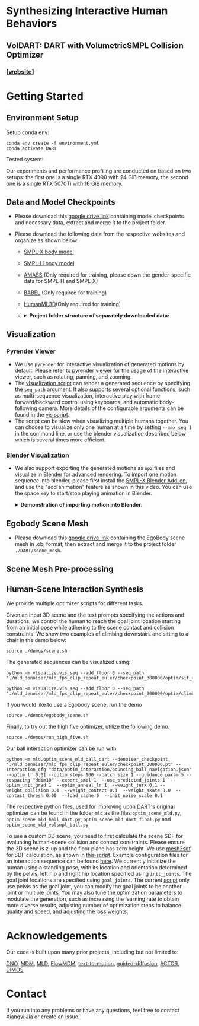 # Synthesizing Interactive Human Behaviors
## VolDART: DART with VolumetricSMPL Collision Optimizer

### [[website](https://voldart-dh.github.io/)]


# Getting Started

## Environment Setup
Setup conda env:
```
conda env create -f environment.yml
conda activate DART
```
Tested system:

Our experiments and performance profiling are conducted on based on two setups: the first one is a single RTX 4090 with 24 GiB memory, the second one is a single RTX 5070Ti with 16 GiB memory.

## Data and Model Checkpoints
* Please download this [google drive link](https://drive.google.com/drive/folders/1vJg3GFVPT6kr6cA0HrQGmiAEBE2dkaps?usp=drive_link) containing model checkpoints and necessary data, extract and merge it to the project folder.

* Please download the following data from the respective websites and organize as shown below:
  * [SMPL-X body model](https://download.is.tue.mpg.de/download.php?domain=smplx&sfile=smplx_lockedhead_20230207.zip)
  * [SMPL-H body model](https://download.is.tue.mpg.de/download.php?domain=mano&resume=1&sfile=smplh.tar.xz)
  * [AMASS](https://amass.is.tue.mpg.de/) (Only required for training, please down the gender-specific data for SMPL-H and SMPL-X)
  * [BABEL](https://download.is.tue.mpg.de/download.php?domain=teach&resume=1&sfile=babel-data/babel-teach.zip) (Only required for training)
  * [HumanML3D](https://github.com/EricGuo5513/HumanML3D)(Only required for training)

  
  * <details>

    <summary><b>Project folder structure of separately downloaded data:</b></summary>

    ```
      ./
      ├── data
      │   ├── smplx_lockedhead_20230207
      │   │   └── models_lockedhead
      │   │       ├── smplh
      │   │       │   ├── SMPLH_FEMALE.pkl
      │   │       │   └── SMPLH_MALE.pkl
      │   │       └── smplx
      │   │           ├── SMPLX_FEMALE.npz
      │   │           ├── SMPLX_MALE.npz
      │   │           └── SMPLX_NEUTRAL.npz
      │   ├── amass
      │   │   ├──  babel-teach
      │   │   │        ├── train.json
      │   │   │        └── val.json
      │   │   ├──  smplh_g
      │   │   │        ├── ACCAD
      │   │   │        ├── BioMotionLab_NTroje
      │   │   │        ├── BMLhandball
      │   │   │        ├── BMLmovi
      │   │   │        ├── CMU
      │   │   │        ├── CNRS
      │   │   │        ├── DanceDB
      │   │   │        ├── DFaust_67
      │   │   │        ├── EKUT
      │   │   │        ├── Eyes_Japan_Dataset
      │   │   │        ├── GRAB
      │   │   │        ├── HUMAN4D
      │   │   │        ├── HumanEva
      │   │   │        ├── KIT
      │   │   │        ├── MPI_HDM05
      │   │   │        ├── MPI_Limits
      │   │   │        ├── MPI_mosh
      │   │   │        ├── SFU
      │   │   │        ├── SOMA
      │   │   │        ├── SSM_synced
      │   │   │        ├── TCD_handMocap
      │   │   │        ├── TotalCapture
      │   │   │        ├── Transitions_mocap
      │   │   │        └── WEIZMANN
      │   │   └──  smplx_g
      │   │   │        ├── ACCAD
      │   │   │        ├── BMLmovi
      │   │   │        ├── BMLrub
      │   │   │        ├── CMU
      │   │   │        ├── CNRS
      │   │   │        ├── DanceDB
      │   │   │        ├── DFaust
      │   │   │        ├── EKUT
      │   │   │        ├── EyesJapanDataset
      │   │   │        ├── GRAB
      │   │   │        ├── HDM05
      │   │   │        ├── HUMAN4D
      │   │   │        ├── HumanEva
      │   │   │        ├── KIT
      │   │   │        ├── MoSh
      │   │   │        ├── PosePrior
      │   │   │        ├── SFU
      │   │   │        ├── SOMA
      │   │   │        ├── SSM
      │   │   │        ├── TCDHands
      │   │   │        ├── TotalCapture
      │   │   │        ├── Transitions
      │   │   │        └── WEIZMANN
      │   ├── HumanML3D
      │   │   ├── HumanML3D
      │   │   │   ├──...
      │   │   └── index.csv
    ```
    </details>


## Visualization 

### Pyrender Viewer
* We use `pyrender` for interactive visualization of generated motions by default. Please refer to [pyrender viewer](https://pyrender.readthedocs.io/en/latest/generated/pyrender.viewer.Viewer.html) for the usage of the interactive viewer, such as rotating, panning, and zooming.
* The [visualization script](./visualize/vis_seq.py) can render a generated sequence by specifying the `seq_path` argument. It also supports several optional functions, such as multi-sequence visualization, interactive play with frame forward/backward control using keyboards, and automatic body-following camera. More details of the configurable arguments can be found in the [vis script](https://github.com/zkf1997/DART/blob/7c1c922ae08f98b507eb7bdcc2e8029ed82e3b64/visualize/vis_seq.py#L375).
* The script can be slow when visualizing multiple humans together. You can choose to visualize only one human at a time by setting `--max_seq 1` in the command line, or use the blender visualization described below which is several times more efficient.

### Blender Visualization
* We also support exporting the generated motions as `npz` files and visualize in [Blender](https://www.blender.org/) for advanced rendering. To import one motion sequence into blender, please first install the [SMPL-X Blender Add-on](https://gitlab.tuebingen.mpg.de/jtesch/smplx_blender_addon#installation), and use the "add animation" feature as shown in this video. You can use the space key to start/stop playing animation in Blender.
 
  
  <details>

   <summary><b>Demonstration of importing motion into Blender:</b></summary>

    https://github.com/user-attachments/assets/a15fc9d6-507e-4521-aa3f-64b2db8c0252

  </details>

## Egobody Scene Mesh
* Please download this [google drive link](https://drive.google.com/drive/folders/1vJg3GFVPT6kr6cA0HrQGmiAEBE2dkaps?usp=drive_link) containing the EgoBody scene mesh in .obj format, then extract and merge it to the project folder `./DART/scene_mesh`.

## Scene Mesh Pre-processing



## Human-Scene Interaction Synthesis
We provide multiple optimizer scripts for different tasks.

Given an input 3D scene and the text prompts specifying the actions and durations, we control the human to reach the goal joint location starting from an initial pose while adhering to the scene contact and collision constraints.
We show two examples of climbing downstairs and sitting to a chair in the demo below:
```
source ./demos/scene.sh
```
The generated sequences can be visualized using:
```
python -m visualize.vis_seq --add_floor 0 --seq_path './mld_denoiser/mld_fps_clip_repeat_euler/checkpoint_300000/optim/sit_use_pred_joints_ddim10_guidance5.0_seed0_contact0.1_thresh0.0_collision0.1_jerk0.1/sample_*.pkl'
```
```
python -m visualize.vis_seq --add_floor 0 --seq_path './mld_denoiser/mld_fps_clip_repeat_euler/checkpoint_300000/optim/climb_down_use_pred_joints_ddim10_guidance5.0_seed0_contact0.1_thresh0.0_collision0.1_jerk0.1/sample_*.pkl'
```

If you would like to use a Egobody scene, run the demo
```
source ./demos/egobody_scene.sh
```

Finally, to try out the high five optimizer, utilize the following demo.
```
source ./demos/run_high_five.sh
```


Our ball interaction optimizer can be run with
```
python -m mld.optim_scene_mld_ball_dart --denoiser_checkpoint './mld_denoiser/mld_fps_clip_repeat_euler/checkpoint_300000.pt' --interaction_cfg "data/optim_interaction/bouncing_ball_navigation.json" --optim_lr 0.01 --optim_steps 100 --batch_size 1 --guidance_param 5 --respacing "ddim10" --export_smpl 1  --use_predicted_joints 1  --optim_unit_grad 1  --optim_anneal_lr 1  --weight_jerk 0.1 --weight_collision 0.1  --weight_contact 0.1  --weight_skate 0.0  --contact_thresh 0.00  --load_cache 0  --init_noise_scale 0.1
```

The respective python files, used for improving upon DART's original optimizer can be found in the folder `mld` as the files `optim_scene_mld.py`, `optim_scene_mld_ball_dart.py`, `optim_scene_mld_dart_final.py` and `optim_scene_mld_volsmpl_ball.py`

To use a custom 3D scene, you need to first calculate the scene SDF for evaluating human-scene collision and contact constraints.
Please ensure the 3D scene is z-up and the floor plane has zero height.
We use [mesh2sdf](https://github.com/wang-ps/mesh2sdf) for SDF calculation, as shown in [this script](./scenes/test_sdf.py).
Example configuration files for an interaction sequence can be found [here](./data/optim_interaction). We currently initialize the human using a standing pose, with its location and orientation determined by the pelvis, left hip and right hip location specified using `init_joints`.
The goal joint locations are specified using `goal_joints`. The current [script](./mld/optim_scene_mld.py) only use pelvis as the goal joint, you can modify the goal joints to be another joint or multiple joints.
You may also tune the optimization parameters to modulate the generation, such as increasing the learning rate to obtain more diverse results, adjusting number of optimization steps to balance quality and speed, and adjusting the loss weights. 


[//]: # (## Sparse and Dense Joint locations Control)


# Acknowledgements
Our code is built upon many prior projects, including but not limited to:

[DNO](https://github.com/korrawe/Diffusion-Noise-Optimization), [MDM](https://github.com/GuyTevet/motion-diffusion-model), [MLD](https://github.com/ChenFengYe/motion-latent-diffusion), [FlowMDM](https://github.com/BarqueroGerman/FlowMDM), [text-to-motion](https://github.com/EricGuo5513/text-to-motion), [guided-diffusion](https://github.com/openai/guided-diffusion), [ACTOR](https://github.com/Mathux/ACTOR), [DIMOS](https://github.com/zkf1997/DIMOS)

[//]: # (# License)

[//]: # (* Our code and model checkpoints employ the MIT License.)

[//]: # (* Note that our code depends on third-party software and datasets that employ their respective licenses. Here are some examples:)

[//]: # (    * Code/model/data relevant to the SMPL-X body model follows its own license.)

[//]: # (    * Code/model/data relevant to the AMASS dataset follows its own license.)

[//]: # (    * Blender and its SMPL-X add-on employ their respective license.)

  

# Contact

If you run into any problems or have any questions, feel free to contact [Xiangyi Jia](mailto:jiaxia@student.ethz.ch) or create an issue.
